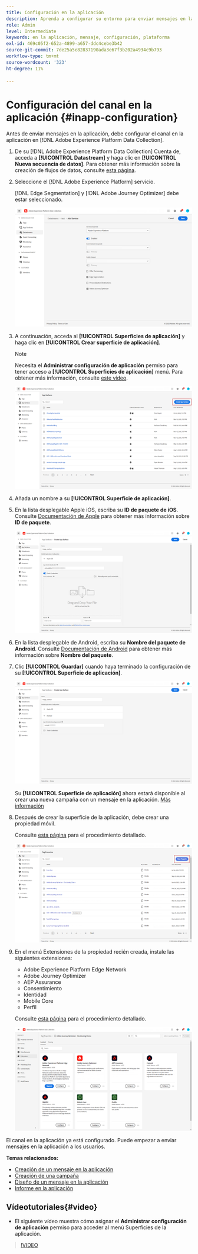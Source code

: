 ```yaml
---
title: Configuración en la aplicación
description: Aprenda a configurar su entorno para enviar mensajes en la aplicación con Journey Optimizer
role: Admin
level: Intermediate
keywords: en la aplicación, mensaje, configuración, plataforma
exl-id: 469c05f2-652a-4899-a657-ddc4cebe3b42
source-git-commit: 7de25a5e82837190ada3e67f3b202a4934c9b793
workflow-type: tm+mt
source-wordcount: '323'
ht-degree: 11%

---
```


# Configuración del canal en la aplicación {#inapp-configuration}

Antes de enviar mensajes en la aplicación, debe configurar el canal en la aplicación en [!DNL Adobe Experience Platform Data Collection].

1. De su [!DNL Adobe Experience Platform Data Collection] Cuenta de, acceda a **[!UICONTROL Datastream]** y haga clic en **[!UICONTROL Nueva secuencia de datos]**. Para obtener más información sobre la creación de flujos de datos, consulte [esta página](https://experienceleague.adobe.com/docs/experience-platform/edge/datastreams/configure.html?lang=es).

1. Seleccione el [!DNL Adobe Experience Platform] servicio.

   [!DNL Edge Segmentation] y [!DNL Adobe Journey Optimizer] debe estar seleccionado.

   ![](assets/inapp_config_6.png)

1. A continuación, acceda al **[!UICONTROL Superficies de aplicación]** y haga clic en **[!UICONTROL Crear superficie de aplicación]**.

   >[!NOTE]
   >
   > Necesita el **Administrar configuración de aplicación** permiso para tener acceso a **[!UICONTROL Superficies de aplicación]** menú. Para obtener más información, consulte [este vídeo](#video).

   ![](assets/inapp_config_1.png)

1. Añada un nombre a su **[!UICONTROL Superficie de aplicación]**.


1. En la lista desplegable Apple iOS, escriba su **ID de paquete de iOS**. Consulte [Documentación de Apple](https://developer.apple.com/documentation/appstoreconnectapi/bundle_ids) para obtener más información sobre **ID de paquete**.

   ![](assets/inapp_config_2.png)

1. En la lista desplegable de Android, escriba su **Nombre del paquete de Android**. Consulte [Documentación de Android](https://support.google.com/admob/answer/9972781?hl=en#:~:text=The%20package%20name%20of%20an,supported%20third%2Dparty%20Android%20stores) para obtener más información sobre **Nombre del paquete**.

1. Clic **[!UICONTROL Guardar]** cuando haya terminado la configuración de su **[!UICONTROL Superficie de aplicación]**.

   ![](assets/inapp_config_3.png)

   Su **[!UICONTROL Superficie de aplicación]** ahora estará disponible al crear una nueva campaña con un mensaje en la aplicación. [Más información](create-in-app.md)

1. Después de crear la superficie de la aplicación, debe crear una propiedad móvil.

   Consulte [esta página](https://experienceleague.adobe.com/docs/experience-platform/tags/admin/companies-and-properties.html#for-mobile) para el procedimiento detallado.

   ![](assets/inapp_config_4.png)

1. En el menú Extensiones de la propiedad recién creada, instale las siguientes extensiones:

   * Adobe Experience Platform Edge Network
   * Adobe Journey Optimizer
   * AEP Assurance
   * Consentimiento
   * Identidad
   * Mobile Core
   * Perfil

   Consulte [esta página](https://experienceleague.adobe.com/docs/experience-platform/tags/ui/extensions/overview.html#add-a-new-extension) para el procedimiento detallado.

   ![](assets/inapp_config_5.png)

El canal en la aplicación ya está configurado. Puede empezar a enviar mensajes en la aplicación a los usuarios.

**Temas relacionados:**

* [Creación de un mensaje en la aplicación ](create-in-app.md)
* [Creación de una campaña](../campaigns/create-campaign.md)
* [Diseño de un mensaje en la aplicación](design-in-app.md)
* [Informe en la aplicación](../reports/campaign-global-report.md#inapp-report)


## Vídeotutoriales{#video}

* El siguiente vídeo muestra cómo asignar el **Administrar configuración de aplicación** permiso para acceder al menú Superficies de la aplicación.

>[!VIDEO](https://video.tv.adobe.com/v/3421607)

